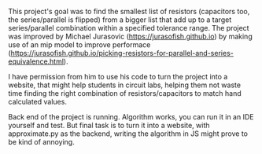 This project's goal was to find the smallest list of resistors (capacitors too, the series/parallel is flipped) from a bigger list that add up to a target series/parallel combination within a specified tolerance range. 
The project was improved by Michael Jurasovic (https://jurasofish.github.io) by making use of an mip model to improve performace (https://jurasofish.github.io/picking-resistors-for-parallel-and-series-equivalence.html). 

I have permission from him to use his code to turn the project into a website, that might help students in circuit labs, helping them not waste time finding the right combination of resistors/capacitors to match hand calculated values.


Back end of the project is running. Algorithm works, you can run it in an IDE yourself and test. But final task is to turn it into a website, with approximate.py as the backend, writing the algorithm in JS might prove to be kind of annoying. 


